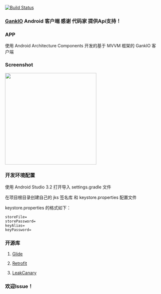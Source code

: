 [![Build Status](https://travis-ci.org/Cr321/GankIO.svg?branch=master)](https://travis-ci.org/Cr321/GankIO)
### [GankIO](http://gank.io/) Android 客户端 感谢 代码家 提供Api支持！
### APP
使用 Android Architecture Components 开发的基于 MVVM 框架的 GankIO 客户端
### Screenshot
<img src="art/1.gif" width="300">

### 开发环境配置
使用 Android Studio 3.2 打开导入 settings.gradle 文件

在项目根目录创建自己的 jks 签名库 和 keystore.properties 配置文件

keystore.properties 的格式如下：

```
storeFile=
storePassword=
keyAlias=
keyPassword=
```

### 开源库
1. [Glide](https://github.com/bumptech/glide)

2. [Retrofit](https://github.com/square/retrofit)

3. [LeakCanary](https://github.com/square/leakcanary)

### 欢迎Issue！